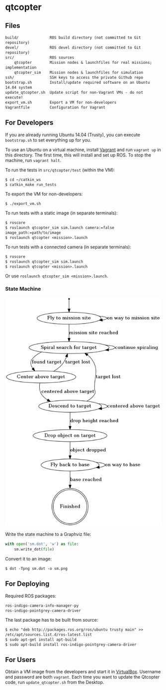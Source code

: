 # qtcopter

## Files

    build/              ROS build directory (not committed to Git repository)
    devel/              ROS devel directory (not committed to Git repository)
    src/                ROS sources
        qtcopter        Mission nodes & launchfiles for real missions; implementation
        qtcopter_sim    Mission nodes & launchfiles for simulation
    ssh/                SSH keys to access the private Github repo
    bootstrap.sh        Install/update required software on an Ubuntu 14.04 system
    update_qtcopter.sh  Update script for non-Vagrant VMs - do not execute!
    export_vm.sh        Export a VM for non-developers
    Vagrantfile         Configuration for Vagrant

## For Developers

If you are already running Ubuntu 14.04 (Trusty), you can execute `bootstrap.sh` to set everything up for you.

To use an Ubuntu on a virtual machine, install [Vagrant][vagrant] and run `vagrant up` in this directory. The first time, this will install and set up ROS. To stop the machine, run `vagrant halt`.

To run the tests in `src/qtcopter/test` (within the VM):

```
$ cd ~/catkin_ws
$ catkin_make run_tests
```

To export the VM for non-developers:

```
$ ./export_vm.sh
```

To run tests with a static image (in separate terminals):

```
$ roscore
$ roslaunch qtcopter_sim sim.launch camera:=false image_path:=path/to/image
$ roslaunch qtcopter <mission>.launch
```

To run tests with a connected camera (in separate terminals):

```
$ roscore
$ roslaunch qtcopter_sim sim.launch
$ roslaunch qtcopter <mission>.launch
```

Or use `roslaunch qtcopter_sim <mission>.launch`.

### State Machine

![State machine for the balldrop mission](images/balldrop_statemachine.png)

Write the state machine to a Graphviz file:

```python
with open('sm.dot', 'w') as file:
    sm.write_dot(file)
```

Convert it to an image:

```
$ dot -Tpng sm.dot -o sm.png
```

## For Deploying

Required ROS packages:

    ros-indigo-camera-info-manager-py
    ros-indigo-pointgrey-camera-driver

The last package has to be built from source:

    $ echo "deb http://packages.ros.org/ros/ubuntu trusty main" >> /etc/apt/sources.list.d/ros-latest.list
    $ sudo apt-get install apt-build
    $ sudo apt-build install ros-indigo-pointgrey-camera-driver

## For Users

Obtain a VM image from the developers and start it in [VirtualBox][virtualbox]. Username and password are both `vagrant`. Each time you want to update the Qtcopter code, run `update_qtcopter.sh` from the Desktop.

[vagrant]: https://www.vagrantup.com/
[virtualbox]: https://www.virtualbox.org/
